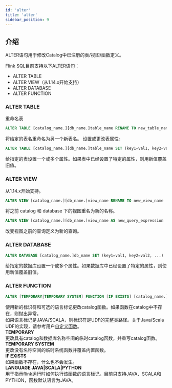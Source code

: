 ```yaml
---
id: 'alter'
title: 'alter'
sidebar_position: 9
---
```


## 介绍

ALTER语句用于修改Catalog中已注册的表/视图/函数定义。

Flink SQL目前支持以下ALTER语句：

* ALTER TABLE
* ALTER VIEW（从1.14.x开始支持）
* ALTER DATABASE
* ALTER FUNCTION

### ALTER TABLE

重命名表

```sql
ALTER TABLE [catalog_name.][db_name.]table_name RENAME TO new_table_name
```

将给定的表名重命名为另一个新表名。 设置或更改表属性:

```sql
ALTER TABLE [catalog_name.][db_name.]table_name SET (key1=val1, key2=val2, ...)
```

给指定的表设置一个或多个属性。如果表中已经设置了特定的属性，则用新值覆盖旧值。

### ALTER VIEW

从1.14.x开始支持。

```sql
ALTER VIEW [catalog_name.][db_name.]view_name RENAME TO new_view_name
```

将之前 catalog 和 database 下的视图重名为新的名称。

```sql
ALTER VIEW [catalog_name.][db_name.]view_name AS new_query_expression
```

改变视图之前的查询定义为新的查询。

### ALTER DATABASE

```sql
ALTER DATABASE [catalog_name.]db_name SET (key1=val1, key2=val2, ...)
```

给指定的数据库设置一个或多个属性。如果数据库中已经设置了特定的属性，则使用新值覆盖旧值。

### ALTER FUNCTION

```sql
ALTER [TEMPORARY|TEMPORARY SYSTEM] FUNCTION [IF EXISTS] [catalog_name.][db_name.]function_name AS identifier [LANGUAGE JAVA|SCALA|PYTHON]
```

使用新的标识符和可选的语言标记更改catalog函数。如果函数在catalog中不存在，则抛出异常。  </br>
如果语言标记是JAVA/SCALA，则标识符是UDF的完整类路径。关于Java/Scala UDF的实现，请参考用户[自定义函数](udf)。  </br>
**TEMPORARY**  </br>
更改具有catalog和数据库名称空间的临时catalog函数，并重写catalog函数。  </br>
**TEMPORARY SYSTEM**  </br>
更改没有名称空间的临时系统函数并覆盖内置函数。  </br>
**IF EXISTS**  </br>
如果函数不存在，什么也不会发生。  </br>
**LANGUAGE JAVA|SCALA|PYTHON**  </br>
用于指示flink运行时如何执行该函数的语言标记。目前只支持JAVA、SCALA和PYTHON，函数默认语言为JAVA。